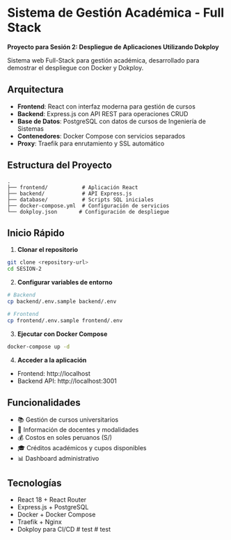 # Sistema de Gestión Académica - Full Stack

**Proyecto para Sesión 2: Despliegue de Aplicaciones Utilizando Dokploy**

Sistema web Full-Stack para gestión académica, desarrollado para demostrar el despliegue con Docker y Dokploy.

## Arquitectura

- **Frontend**: React con interfaz moderna para gestión de cursos
- **Backend**: Express.js con API REST para operaciones CRUD
- **Base de Datos**: PostgreSQL con datos de cursos de Ingeniería de Sistemas
- **Contenedores**: Docker Compose con servicios separados
- **Proxy**: Traefik para enrutamiento y SSL automático

## Estructura del Proyecto

```
.
├── frontend/           # Aplicación React
├── backend/            # API Express.js
├── database/           # Scripts SQL iniciales
├── docker-compose.yml  # Configuración de servicios
└── dokploy.json       # Configuración de despliegue
```

## Inicio Rápido

1. **Clonar el repositorio**

```bash
git clone <repository-url>
cd SESION-2
```

2. **Configurar variables de entorno**

```bash
# Backend
cp backend/.env.sample backend/.env

# Frontend
cp frontend/.env.sample frontend/.env
```

3. **Ejecutar con Docker Compose**

```bash
docker-compose up -d
```

4. **Acceder a la aplicación**

- Frontend: http://localhost
- Backend API: http://localhost:3001

## Funcionalidades

- 📚 Gestión de cursos universitarios
- 👥 Información de docentes y modalidades
- 💰 Costos en soles peruanos (S/)
- 🎓 Créditos académicos y cupos disponibles
- 📊 Dashboard administrativo

## Tecnologías

- React 18 + React Router
- Express.js + PostgreSQL
- Docker + Docker Compose
- Traefik + Nginx
- Dokploy para CI/CD
#   t e s t  
 #   t e s t  
 